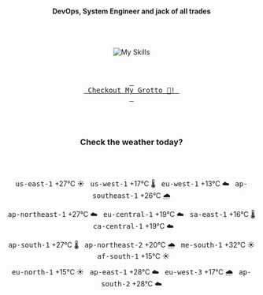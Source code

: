 <h4 align="center">DevOps, System Engineer and jack of all trades</h4>

<div align="center">
  <br/><br/>

![My Skills](https://go-skill-icons.vercel.app/api/icons?i=prometheus,grafana,amazonwebservices,azure,typescript,golang,docker,kubernetes,argocd,rust&perline=5&theme=light)

<br/>

[<kbd> <br> Checkout My Grotto 🍵! <br> </kbd>](https://sathirak.me/)
  
</div>

<br/>
<br/>

<h3 align="center">Check the weather today?</h3>
<!-- start-daily-update -->
<div align="center">
  <!-- Updated on Sat Sep 13 01:24:55 UTC 2025 --><br><br>

  <kbd>us-east-1</kbd> +27°C ☀️ &nbsp; 
  <kbd>us-west-1</kbd> +17°C 🌡️ &nbsp; 
  <kbd>eu-west-1</kbd> +13°C ☁️ &nbsp; 
  <kbd>ap-southeast-1</kbd> +26°C 🌧️ <br>

  <kbd>ap-northeast-1</kbd> +27°C ☁️ &nbsp; 
  <kbd>eu-central-1</kbd> +19°C ☁️ &nbsp; 
  <kbd>sa-east-1</kbd> +16°C 🌡️ &nbsp; 
  <kbd>ca-central-1</kbd> +19°C ☁️ <br>

  <kbd>ap-south-1</kbd> +27°C 🌡️ &nbsp; 
  <kbd>ap-northeast-2</kbd> +20°C 🌧️ &nbsp; 
  <kbd>me-south-1</kbd> +32°C ☀️ &nbsp; 
  <kbd>af-south-1</kbd> +15°C ☀️ <br>

  <kbd>eu-north-1</kbd> +15°C ☀️ &nbsp; 
  <kbd>ap-east-1</kbd> +28°C ☁️ &nbsp; 
  <kbd>eu-west-3</kbd> +17°C 🌧️ &nbsp; 
  <kbd>ap-south-2</kbd> +28°C ☁️
</div>
<!-- end-daily-update -->
